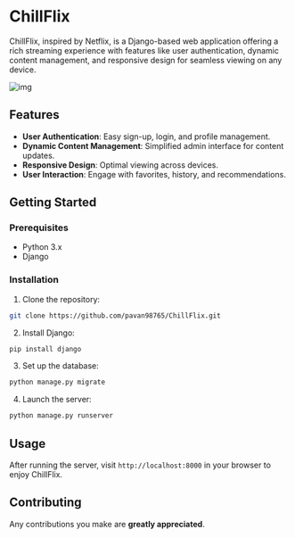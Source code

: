# ChillFlix

ChillFlix, inspired by Netflix, is a Django-based web application offering a rich streaming experience with features like user authentication, dynamic content management, and responsive design for seamless viewing on any device.

![img](Results/Chillflix_gif.gif)

## Features

- **User Authentication**: Easy sign-up, login, and profile management.
- **Dynamic Content Management**: Simplified admin interface for content updates.
- **Responsive Design**: Optimal viewing across devices.
- **User Interaction**: Engage with favorites, history, and recommendations.

## Getting Started

### Prerequisites

- Python 3.x
- Django

### Installation

1. Clone the repository:

```bash
git clone https://github.com/pavan98765/ChillFlix.git
```

2. Install Django:

```bash
pip install django

```

3. Set up the database:

```bash
python manage.py migrate
```

4. Launch the server:

```bash
python manage.py runserver
```

## Usage

After running the server, visit `http://localhost:8000` in your browser to enjoy ChillFlix.

## Contributing

Any contributions you make are **greatly appreciated**.
